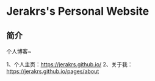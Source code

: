 Jerakrs's Personal Website
============================

简介
----------------

个人博客~

1、个人主页：https://jerakrs.github.io/
2、关于我：https://jerakrs.github.io/pages/about

